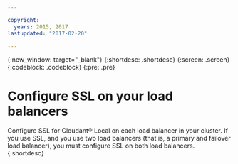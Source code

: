```yaml
---

copyright:
  years: 2015, 2017
lastupdated: "2017-02-20"

---
```


{:new_window: target="_blank"}
{:shortdesc: .shortdesc}
{:screen: .screen}
{:codeblock: .codeblock}
{:pre: .pre}

# Configure SSL on your load balancers

Configure SSL for Cloudant&reg; Local on each load balancer in your
cluster. If you use SSL, and you use two load balancers (that is,
a primary and failover load balancer), you must configure SSL on
both load balancers.
{:shortdesc}
